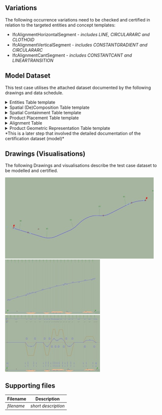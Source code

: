 ## Variations
The following occurrence variations need to be checked and certified in relation to the targeted entities and concept templates:

- IfcAlignmentHorizontalSegment - *includes LINE, CIRCULARARC and CLOTHOID*
- IfcAlignmentVerticalSegment - *includes CONSTANTGRADIENT and CIRCULARARC*
- IfcAlignmentCantSegment - *includes CONSTANTCANT and LINEARTRANSITION*

## Model Dataset
This test case utilises the attached dataset documented by the following drawings and data schedule. 

<details><summary>Entities Table template</summary>

> **HOW TO USE IT**: list first the entities' attributes and their values. Then, if needed, add additional information (e.g., placement, material, etc.). Be careful not to be redundant with other rules (e.g. placement-specific rules, material-specific rules, etc.)

| **Element**            | **Attribute**   | **Value**                 | **Notes**                       |
|------------------------|-----------------|---------------------------|---------------------------------|
| IfcProject             | Name            | Project_1                 |                                 |
| IfcSite                | Name            | Site_1                    |                                 |
| IfcRailway             | Name            | Railway_1                 |                                 |
| IfcAlignment           | Name            | Alignment_1               |                                 |
|                        | ObjectType      | Railway track alignment   |                                 |
|                        | PredefinedType  | USERDEFINED               |                                 |
| IfcAlignmentHorizontal | Name            | AH1                       |                                 |
| IfcAlignmentVertical   | Name            | AV1                       |                                 |
| IfcAlignmentCant       | Name            | AC1                       |                                 |

**Note**: Unspecified OPTIONAL attributes can be $ (null).

The complete list of entities that should be instantiated are:
- IfcProject
- IfcDirection
- IfcCartesianPoint
- IfcAxis2Placement3D
- IfcGeometricRepresentationContext
- IfcSIUnit
- IfcUnitAssignment
- IfcSite
- IfcLocalPlacement
- IfcRelAggregates
- IfcRelContainedInSpatialStructure
- IfcAlignment
- IfcAlignmentHorizontal
- IfcAlignmentVertical
- IfcAlignmentCant
- IfcAlignmentSegment
- IfcAlignmentHorizontalSegment
- IfcAlignmentVerticalSegment
- IfcAlignmentCantSegment
- IfcRelNests
- IfcCompositeCurve
- IfcLine
- IfcCircle
- IfcClothoid
- IfcGradientCurve
- IfcSegmentedReferenceCurve
- IfcCurveSegment
- IfcProductDefinitionShape
- IfcShapeRepresentation
- IfcVector
- IfcAxis2Placement2D  

</details>

<details><summary>Spatial (De)Composition Table template</summary>

| **Parent Element** | **Parent Element Type** | **Parent Element Name** | **MinSize** | **MaxSize** | **Child Element** | **Child Element Type** | **Child Element Name** |
|--------------------|-------------------------|-------------------------|-------------|-------------|-------------------|------------------------|------------------------|
| IfcProject         |                 | Project_1                  | 1           | 1           | IfcSite   |          | Site_1            |
| IfcSite         |                 | Site_1                  | 1           | 1           | IfcRailway   |          | Railway_1            |

**NOTE**:
- when **MinSize** and **MaxSize** have the same value, it means exactly. Example: MinSize=MaxSize=1, means that the Parent Element must aggregates exactly 1 Child Element with that Type (and Name).

</details>

<details><summary>Spatial Containment Table template</summary>

| **Spatial Element** | **Spatial Element Type** | **Spatial Element Name** | **MinSize** | **MaxSize** | **Element**     | **Element Type** | **Element Name** |
|---------------------|--------------------------|--------------------------|-------------|-------------|-----------------|------------------|------------------|
| IfcSite     |            | Site_1             | 1           | 1           | IfcAlignment         | Railway track alignment             | Alignment_1        |

**NOTE**:
- when **MaxSize is empty**, it means **unlimited**. Example: MinSize=1; MaxSize=empty, means that the Spatial Element must contain 1 or more elements of the requested type.
- when **MinSize** and **MaxSize** have the same value, it means exactly. Example: MinSize=MaxSize=1, means that the Spatial Element must contain exactly 1 Element with that Type (and Name).

</details>



<details><summary>Product Placement Table template</summary>

| **Product**     | **Product Type** | **Product Name**     | **Object Placement** |Relative Placement Product | Relative Placement Product Type | Relative Placement Product Name |
|-----------------|------------------|----------------------|----------------------|----------------------------|---------------------------------|---------------------------------|
| IfcAlignment     | Railway track alignment          | Alignment_1               | IfcLocalPlacement   |    IfcSite            |                              | Site_1             |
| IfcRailway     |           | Railway_1               | IfcLocalPlacement   |    IfcSite            |                               | Site_1             |
| IfcSite     |           | Site_1               | IfcLocalPlacement   |                |                              |              |
**NOTE**:
- Columns **Relative Placement Product**, **Relative Placement Product Type**, **Relative Placement Product Name** are optional. If omitted, it means the Object Placement of the Product has no PlacementRelTo attribute.

</details>

<details><summary>Alignment Table</summary>

Alignment_1 has layouts (AH1, AV1, AC1) data as follows:
  
**HORIZONTAL**
| Entity                        | PredefinedType | Name | Start Point X (m) | Start Point Y (m) | Start Direction (rad) | Start Radius Of Curvature (m) | End Radius Of Curvature (m) | Segment Length (m) | Gravity Center Line Height (m) |
|-------------------------------|----------------|------|-------------------|-------------------|-----------------------|-------------------------------|-----------------------------|--------------------|--------------------------------|
| IfcAlignmentHorizontalSegment | LINE           | H1   | 1213636.851       | 2723135.638       | 3.098579538           | 0                             | 0                           | 18.11881           | $                              |
| IfcAlignmentHorizontalSegment | CIRCULARARC    | H2   | 1213618.749       | 2723136.417       | 3.098582679           | 30000                         | 30000                       | 10.43075           | $                              |
| IfcAlignmentHorizontalSegment | LINE           | H3   | 1213608.328       | 2723136.864       | 3.098930297           | 0                             | 0                           | 488.5896           | $                              |
| IfcAlignmentHorizontalSegment | CLOTHOID       | H4   | 1213120.183       | 2723157.702       | 3.098930297           | 0                             | -467                        | 72                 | $                              |
| IfcAlignmentHorizontalSegment | CIRCULARARC    | H5   | 1213048.37        | 2723162.618       | 3.021842524           | -467                          | -467                        | 157.77472          | $                              |
| IfcAlignmentHorizontalSegment | CLOTHOID       | H6   | 1212897.842       | 2723207.321       | 2.683995179           | -467                          | 0                           | 72                 | $                              |
| IfcAlignmentHorizontalSegment | LINE           | H7   | 1212834.985       | 2723242.397       | 2.606907407           | 0                             | 0                           | 191.97447          | $                              |
| IfcAlignmentHorizontalSegment | CLOTHOID       | H8   | 1212669.805       | 2723340.221       | 2.606907407           | 0                             | -472                        | 68                 | $                              |
| IfcAlignmentHorizontalSegment | CIRCULARARC    | H9   | 1212612.158       | 2723376.258       | 2.534873515           | -472                          | -472                        | 67.74031           | $                              |
| IfcAlignmentHorizontalSegment | CLOTHOID       | H10  | 1212559.465       | 2723418.736       | 2.391355823           | -472                          | 0                           | 68                 | $                              |
| IfcAlignmentHorizontalSegment | CLOTHOID       | H11  | 1212512.016       | 2723467.423       | 2.319321931           | 0                             | 467                         | 65                 | $                              |
| IfcAlignmentHorizontalSegment | CIRCULARARC    | H12  | 1212466.696       | 2723513.999       | 2.38891512            | 467                           | 467                         | 46.06931           | $                              |
| IfcAlignmentHorizontalSegment | CLOTHOID       | H13  | 1212431.574       | 2723543.783       | 2.487564585           | 467                           | 904                         | 39                 | $                              |
| IfcAlignmentHorizontalSegment | CIRCULARARC    | H14  | 1212399.816       | 2723566.408       | 2.550891239           | 904                           | 904                         | 44.63924           | $                              |
| IfcAlignmentHorizontalSegment | CLOTHOID       | H15  | 1212362.142       | 2723590.345       | 2.60027095            | 904                           | 470                         | 39                 | $                              |
| IfcAlignmentHorizontalSegment | CIRCULARARC    | H16  | 1212328.17        | 2723609.486       | 2.663331196           | 470                           | 470                         | 91.20524           | $                              |
| IfcAlignmentHorizontalSegment | CLOTHOID       | H17  | 1212243.646       | 2723643.367       | 2.857384861           | 470                           | 0                           | 66                 | $                              |
| IfcAlignmentHorizontalSegment | CLOTHOID       | H18  | 1212179.511       | 2723658.885       | 2.927597572           | 0                             | -462                        | 66                 | $                              |
| IfcAlignmentHorizontalSegment | CIRCULARARC    | H19  | 1212115.383       | 2723674.429       | 2.856169065           | -462                          | -462                        | 93.4246            | $                              |
| IfcAlignmentHorizontalSegment | CLOTHOID       | H20  | 1212028.998       | 2723709.589       | 2.653951343           | -462                          | 0                           | 87                 | $                              |
| IfcAlignmentHorizontalSegment | LINE           | H21  | 1211954.877       | 2723755.075       | 2.559795455           | 0                             | 0                           | 254.74363          | $                              |
| IfcAlignmentHorizontalSegment | CLOTHOID       | H22  | 1211742.044       | 2723895.063       | 2.559795455           | 0                             | 870                         | 81                 | $                              |
| IfcAlignmentHorizontalSegment | CIRCULARARC    | H23  | 1211673.695       | 2723938.516       | 2.606347104           | 870                           | 870                         | 182.71801          | $                              |
| IfcAlignmentHorizontalSegment | CLOTHOID       | H24  | 1211507.933       | 2724014.584       | 2.816367914           | 870                           | 0                           | 74                 | $                              |
| IfcAlignmentHorizontalSegment | LINE           | H25  | 1211437.176       | 2724036.23        | 2.858896596           | 0                             | 0                           | 33.63773           | $                              |

**VERTICAL**
| Entity                      | Predefined Type  | Name | Start Dist Along (m) | Horizontal Length (m) | Start Height (m) | Start Gradient (ratio) | End Gradient (ratio) | Radius Of Curvature (m) |
|-----------------------------|------------------|------|----------------------|-----------------------|------------------|------------------------|----------------------|-------------------------|
| IfcAlignmentVerticalSegment | CONSTANTGRADIENT | V1   | 0                    | 61.67186              | 459.1209         | 0.00665013             | 0.00665013           | 0                       |
| IfcAlignmentVerticalSegment | CIRCULARARC      | V2   | 61.67185             | 0.75008               | 459.531          | 0.00665013             | 0.0059               | 1000                    |
| IfcAlignmentVerticalSegment | CONSTANTGRADIENT | V3   | 62.42194             | 462.76333             | 459.5357         | 0.0059                 | 0.0059               | 0                       |
| IfcAlignmentVerticalSegment | CIRCULARARC      | V4   | 525.18527            | 0.59997               | 462.266          | 0.0059                 | 0.0055               | 1500                    |
| IfcAlignmentVerticalSegment | CONSTANTGRADIENT | V5   | 525.78524            | 107.84169             | 462.2694         | 0.0055                 | 0.0055               | 0                       |
| IfcAlignmentVerticalSegment | CIRCULARARC      | V6   | 633.62692            | 0.64997               | 462.8626         | 0.0055                 | 0.00615              | -1000                   |
| IfcAlignmentVerticalSegment | CONSTANTGRADIENT | V7   | 634.27689            | 159.04448             | 462.8663         | 0.00615                | 0.00615              | 0                       |
| IfcAlignmentVerticalSegment | CIRCULARARC      | V8   | 793.32136            | 0.59997               | 463.8445         | 0.00615                | 0.00585              | 2000                    |
| IfcAlignmentVerticalSegment | CONSTANTGRADIENT | V9   | 793.92134            | 413.39066             | 463.8481         | 0.00585                | 0.00585              | 0                       |
| IfcAlignmentVerticalSegment | CIRCULARARC      | V10  | 1207.31201           | 0.73497               | 466.2664         | 0.00585                | 0.0048               | 700                     |
| IfcAlignmentVerticalSegment | CONSTANTGRADIENT | V11  | 1208.04695           | 380.96596             | 466.2703         | 0.0048                 | 0.0048               | 0                       |
| IfcAlignmentVerticalSegment | CIRCULARARC      | V12  | 1589.01293           | 0.65998               | 468.099          | 0.0048                 | 0.00425              | 1200                    |
| IfcAlignmentVerticalSegment | CONSTANTGRADIENT | V13  | 1589.6729            | 97.23633              | 468.1019         | 0.00425                | 0.00425              | 0                       |
| IfcAlignmentVerticalSegment | CIRCULARARC      | V14  | 1686.90923           | 0.62999               | 468.5152         | 0.00425                | 0.00355              | 900                     |
| IfcAlignmentVerticalSegment | CONSTANTGRADIENT | V15  | 1687.5392            | 334.36918             | 468.5177         | 0.00355                | 0.00355              | 0                       |
| IfcAlignmentVerticalSegment | CIRCULARARC      | V16  | 2021.9084            | 0.69999               | 469.7047         | 0.00355                | 0.003454             | 7000                    |
| IfcAlignmentVerticalSegment | CONSTANTGRADIENT | V17  | 2022.60838           | 361.601               | 469.7071         | 0.00345                | 0.00345              | 0                       |
| IfcAlignmentVerticalSegment | CIRCULARARC      | V18  | 2384.20938           | 0.65999               | 470.9546         | 0.00345                | 0.0029               | 1200                    |
| IfcAlignmentVerticalSegment | CONSTANTGRADIENT | V19  | 2384.86938           | 92.80174              | 470.9567         | 0.0029                 | 0.0029               | 0                       |
| IfcAlignmentVerticalSegment | CIRCULARARC      | V20  | 2477.67111           | 0.3953                | 471.2258         | 0.0029                 | 0.00369              | -500                    |

**CANT**
| Entity                  | Predefined Type  | Start Dist Along (m) | Horizontal Length (m) | Start Cant Left(m) | End Cant Left (m) | Start Cant Right (m) | End Cant Right (m) |
|-------------------------|------------------|----------------------|-----------------------|--------------------|-------------------|----------------------|--------------------|
| IfcAlignmentCantSegment | CONSTANTCANT     | 0                    | 0.00263               | 0                  | 0                 | 0                    | 0                  |
| IfcAlignmentCantSegment | CONSTANTCANT     | 0.00262              | 517.13653             | 0                  | 0                 | 0                    | 0                  |
| IfcAlignmentCantSegment | LINEARTRANSITION | 517.13915            | 72                    | 0                  | -0.063            | 0                    | 0.063              |
| IfcAlignmentCantSegment | CONSTANTCANT     | 589.13915            | 157.77472             | -0.063             | -0.063            | 0.063                | 0.063              |
| IfcAlignmentCantSegment | CONSTANTCANT     | 746.91387            | 72                    | -0.063             | 0                 | 0.063                | 0                  |
| IfcAlignmentCantSegment | CONSTANTCANT     | 818.91387            | 191.97447             | 0                  | 0                 | 0                    | 0                  |
| IfcAlignmentCantSegment | LINEARTRANSITION | 1010.88834           | 68                    | 0                  | -0.063            | 0                    | 0.063              |
| IfcAlignmentCantSegment | CONSTANTCANT     | 1078.88834           | 67.74031              | -0.063             | -0.063            | 0.063                | 0.063              |
| IfcAlignmentCantSegment | CONSTANTCANT     | 1146.62865           | 68                    | -0.063             | 0                 | 0.063                | 0                  |
| IfcAlignmentCantSegment | CONSTANTCANT     | 1214.62866           | 65                    | 0                  | 0.062             | 0                    | -0.062             |
| IfcAlignmentCantSegment | CONSTANTCANT     | 1279.62866           | 46.06931              | 0.062              | 0.062             | -0.062               | -0.062             |
| IfcAlignmentCantSegment | LINEARTRANSITION | 1325.69796           | 39                    | 0.062              | 0.0325            | -0.062               | -0.0325            |
| IfcAlignmentCantSegment | CONSTANTCANT     | 1364.69797           | 44.63924              | 0.0325             | 0.0325            | -0.0325              | -0.0325            |
| IfcAlignmentCantSegment | CONSTANTCANT     | 1409.33721           | 39                    | 0.0325             | 0.063             | -0.0325              | -0.063             |
| IfcAlignmentCantSegment | CONSTANTCANT     | 1448.33721           | 91.20524              | 0.063              | 0.063             | -0.063               | -0.063             |
| IfcAlignmentCantSegment | LINEARTRANSITION | 1539.54245           | 66                    | 0.063              | 0                 | -0.063               | 0                  |
| IfcAlignmentCantSegment | LINEARTRANSITION | 1605.54245           | 66                    | 0                  | -0.063            | 0                    | 0.063              |
| IfcAlignmentCantSegment | CONSTANTCANT     | 1671.54245           | 93.4246               | -0.063             | -0.063            | 0.063                | 0.063              |
| IfcAlignmentCantSegment | CONSTANTCANT     | 1764.96705           | 87                    | -0.063             | 0                 | 0.063                | 0                  |
| IfcAlignmentCantSegment | CONSTANTCANT     | 1851.96705           | 254.74363             | 0                  | 0                 | 0                    | 0                  |
| IfcAlignmentCantSegment | CONSTANTCANT     | 2106.71067           | 81                    | 0                  | 0.0375            | 0                    | -0.0375            |
| IfcAlignmentCantSegment | CONSTANTCANT     | 2187.71067           | 182.71801             | 0.0375             | 0.0375            | -0.0375              | -0.0375            |
| IfcAlignmentCantSegment | LINEARTRANSITION | 2370.42869           | 74                    | 0.0375             | 0                 | -0.0375              | 0                  |
| IfcAlignmentCantSegment | CONSTANTCANT     | 2444.42869           | 33.63773              | 0                  | 0                 | 0                    | 0                  |

</details>

<details><summary>Product Geometric Representation Table template</summary>

> OPTION 1: Use this template if you need to check at predefined type or object type level

| **Product**     | **Product Type** | **Representation Identifier** | **Representation Type** |**Items**           |
|-----------------|------------------|-------------------------------|-------------------------|--------------------|
| IfcAlignment    | Railway track alignment               | Axis                          |       Curve3D           |1 IfcGradientCurve  |
| IfcAlignmentHorizontal    |                | Axis                          |       Curve2D           |1 IfcCompositeCurve  |
| IfcAlignmentVertical    |               | Axis                          |       Curve3D           |1 IfcGradientCurve  |
| IfcAlignmentCant    |                | Axis                          |       Curve3D           |1 IfcSegmentedReferenceCurve  |
| IfcAlignmentSegment    |                | Axis                          |       Segment           |1 IfcCurveSegment  |
  
**NOTE**:
- Items should be listed in the cell with their number.
- One shape representation for a product should be documented in one row. If there are multiple representations, they should be documented in multiple rows.

</details>
*This is a later step that involved the detailed documentation of the certification dataset (model)*


## Drawings (Visualisations)
The following Drawings and visualisations describe the test case dataset to be modelled and certified.

![Alignment horizontal layout](RWR-Rail-Phase2_UT_AWC_1_1.jpg)
![Alignment vertical layout](RWR-Rail-Phase2_UT_AWC_1_2.jpg)
![Alignment cant layout](RWR-Rail-Phase2_UT_AWC_1_3.jpg)

## Supporting files

| Filename                          | Description                               |
|-----------------------------------|-------------------------------------------|
| *filename*                        | *short description*                       |
